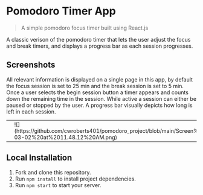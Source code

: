 # Pomodoro Timer App

> A simple pomodoro focus timer built using React.js

A classic verison of the pomodoro timer that lets the user adjust the focus and break timers, and displays a progress bar as each session progresses. 


## Screenshots
All relevant information is displayed on a single page in this app, by default the focus session is set to 25 min and the break session is set to 5 min. Once a user selects the begin session button a timer appears and counts down the remaining time in the session. While active a session can either be paused or stopped by the user. A progress bar visually depicts how long is left in each session.

<table>
<tr>
<td><img src="https://github.com/cwroberts401/pomodoro_project/blob/main/Screen%20Shot%202022-03-02%20at%2011.47.24%20AM.png" /></td>

<td>![](https://github.com/cwroberts401/pomodoro_project/blob/main/Screen%20Shot%202022-03-02%20at%2011.48.12%20AM.png)</td>
</tr>
</table>

## Local Installation
1. Fork and clone this repository.
1. Run `npm install` to install project dependencies.
1. Run `npm start` to start your server.
